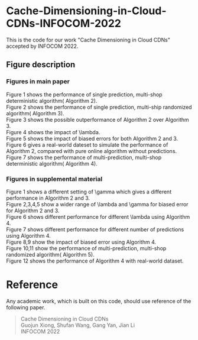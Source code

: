 # Cache-Dimensioning-in-Cloud-CDNs-INFOCOM-2022
This is the code for our work "Cache Dimensioning in Cloud CDNs" accepted by INFOCOM 2022.
## Figure description
### Figures in main paper
Figure 1 shows the performance of single prediction, multi-shop deterministic algorithm( Algorithm 2).\
Figure 2 shows the performance of single prediction, multi-ship randomized algorithm( Algorithm 3).\
Figure 3 shows the possible outperformance of Algorithm 2 over Algorithm 3.\
Figure 4 shows the impact of \lambda.\
Figure 5 shows the impact of biased errors for both Algorithm 2 and 3.\
Figure 6 gives a real-world dateset to simulate the performance of Algorithm 2, compared with pure online algorithm without predictions.\
Figure 7 shows the performance of multi-prediction, multi-shop deterministic algorithm( Algorithm 4).
### Figures in supplemental material
Figure 1 shows a different setting of \gamma which gives a different performance in Algorithm 2 and 3.\
Figure 2,3,4,5 show a wider range of \lambda and \gamma for biased error for Algorithm 2 and 3.\
Figure 6 shows different performance for different \lambda using Algorithm 4.\
Figure 7 shows different performance for different number of predictions using Algorithm 4.\
Figure 8,9 show the impact of biased error using Algorithm 4.\
Figure 10,11 show the performance of multi-prediction, multi-shop randomized algorithm( Algorithm 5).\
Figure 12 shows the performance of Algorithm 4 with real-world dataset.
# Reference
Any academic work, which is built on this code, should use reference of the following paper.
> Cache Dimensioning in Cloud CDNs\
> Guojun Xiong, Shufan Wang, Gang Yan, Jian Li\
> INFOCOM 2022
